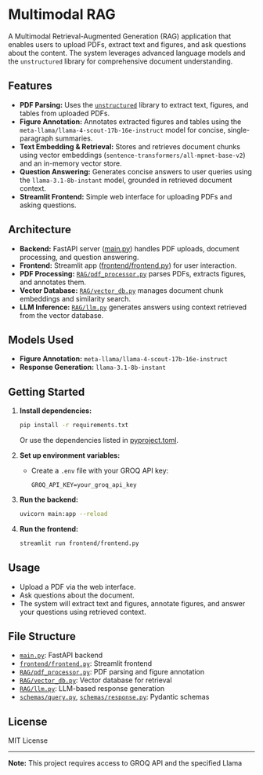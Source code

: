 # Multimodal RAG

A Multimodal Retrieval-Augmented Generation (RAG) application that enables users to upload PDFs, extract text and figures, and ask questions about the content. The system leverages advanced language models and the `unstructured` library for comprehensive document understanding.

## Features

- **PDF Parsing:** Uses the [`unstructured`](https://github.com/Unstructured-IO/unstructured) library to extract text, figures, and tables from uploaded PDFs.
- **Figure Annotation:** Annotates extracted figures and tables using the `meta-llama/llama-4-scout-17b-16e-instruct` model for concise, single-paragraph summaries.
- **Text Embedding & Retrieval:** Stores and retrieves document chunks using vector embeddings (`sentence-transformers/all-mpnet-base-v2`) and an in-memory vector store.
- **Question Answering:** Generates concise answers to user queries using the `llama-3.1-8b-instant` model, grounded in retrieved document context.
- **Streamlit Frontend:** Simple web interface for uploading PDFs and asking questions.

## Architecture

- **Backend:** FastAPI server ([main.py](main.py)) handles PDF uploads, document processing, and question answering.
- **Frontend:** Streamlit app ([frontend/frontend.py](frontend/frontend.py)) for user interaction.
- **PDF Processing:** [`RAG/pdf_processor.py`](RAG/pdf_processor.py) parses PDFs, extracts figures, and annotates them.
- **Vector Database:** [`RAG/vector_db.py`](RAG/vector_db.py) manages document chunk embeddings and similarity search.
- **LLM Inference:** [`RAG/llm.py`](RAG/llm.py) generates answers using context retrieved from the vector database.

## Models Used

- **Figure Annotation:** `meta-llama/llama-4-scout-17b-16e-instruct`
- **Response Generation:** `llama-3.1-8b-instant`

## Getting Started

1. **Install dependencies:**
   ```sh
   pip install -r requirements.txt
   ```
   Or use the dependencies listed in [pyproject.toml](pyproject.toml).

2. **Set up environment variables:**
   - Create a `.env` file with your GROQ API key:
     ```
     GROQ_API_KEY=your_groq_api_key
     ```

3. **Run the backend:**
   ```sh
   uvicorn main:app --reload
   ```

4. **Run the frontend:**
   ```sh
   streamlit run frontend/frontend.py
   ```

## Usage

- Upload a PDF via the web interface.
- Ask questions about the document.
- The system will extract text and figures, annotate figures, and answer your questions using retrieved context.

## File Structure

- [`main.py`](main.py): FastAPI backend
- [`frontend/frontend.py`](frontend/frontend.py): Streamlit frontend
- [`RAG/pdf_processor.py`](RAG/pdf_processor.py): PDF parsing and figure annotation
- [`RAG/vector_db.py`](RAG/vector_db.py): Vector database for retrieval
- [`RAG/llm.py`](RAG/llm.py): LLM-based response generation
- [`schemas/query.py`](schemas/query.py), [`schemas/response.py`](schemas/response.py): Pydantic schemas

## License

MIT License

---

**Note:** This project requires access to GROQ API and the specified Llama